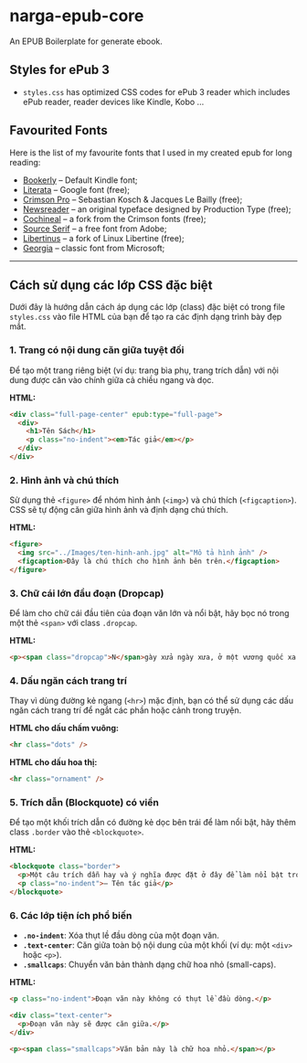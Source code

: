 # narga-epub-core

An EPUB Boilerplate for generate ebook.

## Styles for ePub 3

  - `styles.css` has optimized CSS codes for ePub 3 reader which includes ePub reader, reader devices like Kindle, Kobo ...

## Favourited Fonts

Here is the list of my favourite fonts that I used in my created epub for long reading:

  - [Bookerly](https://en.wikipedia.org/wiki/Bookerly) – Default Kindle font;
  - [Literata](https://github.com/googlefonts/literata) – Google font (free);
  - [Crimson Pro](https://fontsarena.com/crimson-pro-by-sebastian-kosch-jacques-le-bailly/) – Sebastian Kosch & Jacques Le Bailly (free);
  - [Newsreader](https://github.com/productiontype/Newsreader) – an original typeface designed by Production Type (free);
  - [Cochineal](https://ctan.org/pkg/cochineal) – a fork from the Crimson fonts (free);
  - [Source Serif](https://github.com/adobe-fonts/source-serif) – a free font from Adobe;
  - [Libertinus](https://github.com/alerque/libertinus) – a fork of Linux Libertine (free);
  - [Georgia](https://docs.microsoft.com/typography/font-list/georgia) – classic font from Microsoft;

-----

## Cách sử dụng các lớp CSS đặc biệt

Dưới đây là hướng dẫn cách áp dụng các lớp (class) đặc biệt có trong file `styles.css` vào file HTML của bạn để tạo ra các định dạng trình bày đẹp mắt.

### 1\. Trang có nội dung căn giữa tuyệt đối

Để tạo một trang riêng biệt (ví dụ: trang bìa phụ, trang trích dẫn) với nội dung được căn vào chính giữa cả chiều ngang và dọc.

**HTML:**

```html
<div class="full-page-center" epub:type="full-page">
  <div>
    <h1>Tên Sách</h1>
    <p class="no-indent"><em>Tác giả</em></p>
  </div>
</div>
```

### 2\. Hình ảnh và chú thích

Sử dụng thẻ `<figure>` để nhóm hình ảnh (`<img>`) và chú thích (`<figcaption>`). CSS sẽ tự động căn giữa hình ảnh và định dạng chú thích.

**HTML:**

```html
<figure>
  <img src="../Images/ten-hinh-anh.jpg" alt="Mô tả hình ảnh" />
  <figcaption>Đây là chú thích cho hình ảnh bên trên.</figcaption>
</figure>
```

### 3\. Chữ cái lớn đầu đoạn (Dropcap)

Để làm cho chữ cái đầu tiên của đoạn văn lớn và nổi bật, hãy bọc nó trong một thẻ `<span>` với class `.dropcap`.

**HTML:**

```html
<p><span class="dropcap">N</span>gày xửa ngày xưa, ở một vương quốc xa xôi, có một nàng công chúa xinh đẹp...</p>
```

### 4\. Dấu ngăn cách trang trí

Thay vì dùng đường kẻ ngang (`<hr>`) mặc định, bạn có thể sử dụng các dấu ngăn cách trang trí để ngắt các phần hoặc cảnh trong truyện.

**HTML cho dấu chấm vuông:**

```html
<hr class="dots" />
```

**HTML cho dấu hoa thị:**

```html
<hr class="ornament" />
```

### 5\. Trích dẫn (Blockquote) có viền

Để tạo một khối trích dẫn có đường kẻ dọc bên trái để làm nổi bật, hãy thêm class `.border` vào thẻ `<blockquote>`.

**HTML:**

```html
<blockquote class="border">
  <p>Một câu trích dẫn hay và ý nghĩa được đặt ở đây để làm nổi bật trong văn bản.</p>
  <p class="no-indent">— Tên tác giả</p>
</blockquote>
```

### 6\. Các lớp tiện ích phổ biến

  - **`.no-indent`**: Xóa thụt lề đầu dòng của một đoạn văn.
  - **`.text-center`**: Căn giữa toàn bộ nội dung của một khối (ví dụ: một `<div>` hoặc `<p>`).
  - **`.smallcaps`**: Chuyển văn bản thành dạng chữ hoa nhỏ (small-caps).

**HTML:**

```html
<p class="no-indent">Đoạn văn này không có thụt lề đầu dòng.</p>

<div class="text-center">
  <p>Đoạn văn này sẽ được căn giữa.</p>
</div>

<p><span class="smallcaps">Văn bản này là chữ hoa nhỏ.</span></p>
```